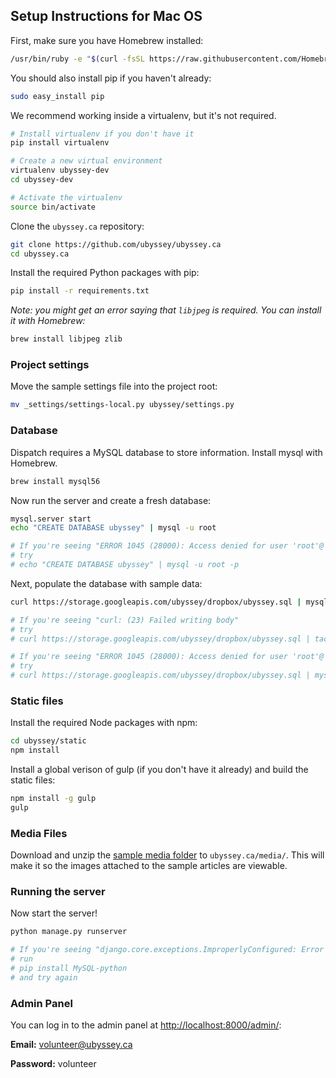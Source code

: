 ## Setup Instructions for Mac OS

First, make sure you have Homebrew installed:

```bash
/usr/bin/ruby -e "$(curl -fsSL https://raw.githubusercontent.com/Homebrew/install/master/install)"
```

You should also install pip if you haven't already:

```bash
sudo easy_install pip
```

We recommend working inside a virtualenv, but it's not required.

```bash
# Install virtualenv if you don't have it
pip install virtualenv

# Create a new virtual environment
virtualenv ubyssey-dev
cd ubyssey-dev

# Activate the virtualenv
source bin/activate
```

Clone the `ubyssey.ca` repository:

```bash
git clone https://github.com/ubyssey/ubyssey.ca
cd ubyssey.ca
```

Install the required Python packages with pip:

```bash
pip install -r requirements.txt
```

_Note: you might get an error saying that _`libjpeg`_ is required. You can install it with Homebrew:_

```bash
brew install libjpeg zlib
```

### Project settings

Move the sample settings file into the project root:

```bash
mv _settings/settings-local.py ubyssey/settings.py
```

### Database

Dispatch requires a MySQL database to store information. Install mysql with Homebrew.

```bash
brew install mysql56
```

Now run the server and create a fresh database:

```bash
mysql.server start
echo "CREATE DATABASE ubyssey" | mysql -u root

# If you're seeing "ERROR 1045 (28000): Access denied for user 'root'@'localhost'"
# try
# echo "CREATE DATABASE ubyssey" | mysql -u root -p
```

Next, populate the database with sample data:

```bash
curl https://storage.googleapis.com/ubyssey/dropbox/ubyssey.sql | mysql -u root ubyssey

# If you're seeing "curl: (23) Failed writing body"
# try
# curl https://storage.googleapis.com/ubyssey/dropbox/ubyssey.sql | tac | tac | mysql -u root ubyssey

# If you're seeing "ERROR 1045 (28000): Access denied for user 'root'@'localhost'"
# try
# curl https://storage.googleapis.com/ubyssey/dropbox/ubyssey.sql | mysql -u root ubyssey -p
```

### Static files

Install the required Node packages with npm:

```bash
cd ubyssey/static
npm install
```

Install a global verison of gulp \(if you don't have it already\) and build the static files:

```bash
npm install -g gulp
gulp
```

### Media Files

Download and unzip the [sample media folder](https://ubyssey.s3.amazonaws.com/dropbox/media.zip) to `ubyssey.ca/media/`. This will make it so the images attached to the sample articles are viewable.

### Running the server

Now start the server!

```bash
python manage.py runserver

# If you're seeing "django.core.exceptions.ImproperlyConfigured: Error loading MySQLdb module: No module named MySQLdb"
# run
# pip install MySQL-python
# and try again
```

### Admin Panel

You can log in to the admin panel at [http://localhost:8000/admin/](http://localhost:8000/admin/):

**Email:** volunteer@ubyssey.ca

**Password:** volunteer

